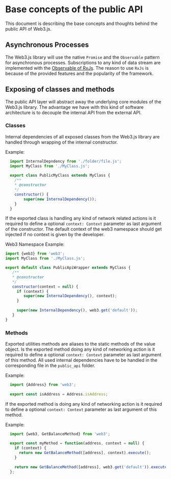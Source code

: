 # Base concepts of the public API

This document is describing the base concepts and thoughts behind the public API of Web3.js.

## Asynchronous Processes 

The Web3.js library will use the native ``Promise`` and the ``Observable`` pattern for asynchronous processes. 
Subscriptions to any kind of data stream are implemented with the [Observable of RxJs]().
The reason to use ``RxJs`` is because of the provided features and the popularity of the framework.


## Exposing of classes and methods 

The public API layer will abstract away the underlying core modules of the Web3.js library. The advantage we have with this kind
of software architecture is to decouple the internal API from the external API.

### Classes

Internal dependencies of all exposed classes from the Web3.js library are handled through wrapping of the internal constructor.

Example: 

``` javascript 
  import InternalDepndency from './folder/file.js';
  import MyClass from './MyClass.js';
  
  export class PublicMyClass extends MyClass {
    /**
    * @constructor
    */
    constructor() {
        super(new InternalDependency());
    }
  }
```

If the exported class is handling any kind of network related actions is it required to define a optional ``context: Context`` parameter as last argument of the constructor.
The default context of the web3 namespace should get injected if no context is given by the developer.  

Web3 Namespace Example:

``` javascript 
import {web3} from 'web3';
import MyClass from './MyClass.js';

export default class PublicApiWrapper extends MyClass {
   /**
   * @constructor
   */
   constructor(context = null) {
     if (context) {
        super(new InternalDependency(), context);
     }
     
     super(new InternalDependency(), web3.get('default'));
   }
}
```

### Methods 

Exported utilities methods are aliases to the static methods of the value object. 
Is the exported method doing any kind of networking action is it required to define a optional ``context: Context`` parameter as last argument of this method.
All used internal dependencies have to be handled in the corresponding file in the ``public_api`` folder.

Example: 

``` javascript 
  import {Address} from 'web3';
  
  export const isAddress = Address.isAddress;
```

If the exported method is doing any kind of networking action is it required to define a optional ``context: Context`` parameter as last argument of this method.

Example: 

``` javascript 
  import {web3, GetBalanceMethod} from 'web3';
  
  export const myMethod = function(address, context = null) {
    if (context) {
      return new GetBalanceMethod([address], context).execute();
    }
    
    return new GetBalanceMethod([address], web3.get('default')).execute();
  };
```
